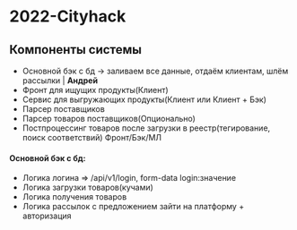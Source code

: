 # 2022-Cityhack

## Компоненты системы

* Основной бэк с бд -> заливаем все данные, отдаём клиентам, шлём рассылки | **Андрей**
* Фронт для ищущих продукты(Клиент)
* Сервис для выгружающих продукты(Клиент или Клиент + Бэк)
* Парсер поставщиков
* Парсер товаров поставщиков(Опционально)
* Постпроцессинг товаров после загрузки в реестр(тегирование, поиск соответствий) Фронт/Бэк/МЛ


#### Основной бэк с бд:
* Логика логина => /api/v1/login, form-data login:значение
* Логика загрузки товаров(кучами)
* Логика получения товаров
* Логика рассылок с предложением зайти на платформу + авторизация
